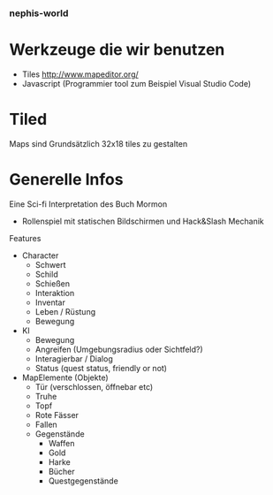 ### nephis-world

# Werkzeuge die wir benutzen

- Tiles http://www.mapeditor.org/
- Javascript (Programmier tool zum Beispiel Visual Studio Code)

# Tiled

Maps sind Grundsätzlich 32x18 tiles zu gestalten

# Generelle Infos

Eine Sci-fi Interpretation des Buch Mormon
* Rollenspiel mit statischen Bildschirmen und Hack&Slash Mechanik


Features 
* Character 
   *  Schwert
   * Schild
   * Schießen
   * Interaktion
   * Inventar
   * Leben / Rüstung
   * Bewegung
* KI
   * Bewegung
   * Angreifen (Umgebungsradius oder Sichtfeld?)
   * Interagierbar / Dialog
   * Status (quest status, friendly or not)
* MapElemente (Objekte)
   * Tür (verschlossen, öffnebar etc)
   * Truhe
   * Topf
   * Rote Fässer
   * Fallen
   * Gegenstände 
      * Waffen
      * Gold
      * Harke
      * Bücher
      * Questgegenstände
